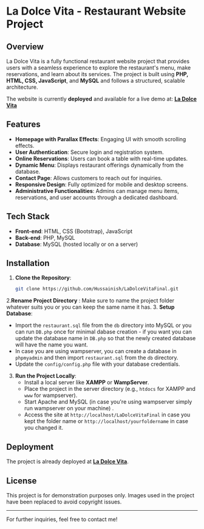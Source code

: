 # La Dolce Vita - Restaurant Website Project

## Overview
La Dolce Vita is a fully functional restaurant website project that provides users with a seamless experience to explore the restaurant's menu, make reservations, and learn about its services. The project is built using **PHP, HTML, CSS, JavaScript**, and **MySQL** and follows a structured, scalable architecture.

The website is currently **deployed** and available for a live demo at: **[La Dolce Vita](https://www.ladolcevitabyhussain.com/)**

## Features
- **Homepage with Parallax Effects**: Engaging UI with smooth scrolling effects.
- **User Authentication**: Secure login and registration system.
- **Online Reservations**: Users can book a table with real-time updates.
- **Dynamic Menu**: Displays restaurant offerings dynamically from the database.
- **Contact Page**: Allows customers to reach out for inquiries.
- **Responsive Design**: Fully optimized for mobile and desktop screens.
- **Administrative Functionalities**: Admins can manage menu items, reservations, and user accounts through a dedicated dashboard.

## Tech Stack
- **Front-end**: HTML, CSS (Bootstrap), JavaScript
- **Back-end**: PHP, MySQL
- **Database**: MySQL (hosted locally or on a server)

## Installation
1. **Clone the Repository**:
   ```sh
   git clone https://github.com/Hussainish/LaDolceVitaFinal.git
   ```
2.**Rename Project Directory** : Make sure to name the project folder whatever suits you or you can keep the same name it has.
3. **Setup Database**:
   - Import the `restaurant.sql` file from the `db` directory into MySQL or you can run `DB.php` once for minimal dabase creation - if you want you can update the database name in `DB.php` so that the newly created database will have the name you want.
   - In case you are using wampserver, you can create a database in `phpmyadmin` and then import `restaurant.sql` from the `db` directory.
   - Update the `config/config.php` file with your database credentials.

3. **Run the Project Locally**:
   - Install a local server like **XAMPP** or **WampServer**.
   - Place the project in the server directory (e.g., `htdocs` for XAMPP and `www` for wampserver).
   - Start Apache and MySQL (in case you're using wampserver simply run wampserver on your machine) .
   - Access the site at `http://localhost/LaDolceVitaFinal` in case you kept the folder name or `http://localhost/yourfoldername` in case you changed it.

## Deployment
The project is already deployed at **[La Dolce Vita](https://www.ladolcevitabyhussain.com/)**.




## License
This project is for demonstration purposes only. Images used in the project have been replaced to avoid copyright issues.

---

For further inquiries, feel free to contact me!

